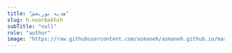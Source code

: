 ```yaml
--- 
title: "هدیه نوربخش" 
slug: h.noorbakhsh 
subTitle: "null" 
role: "author" 
image: "https://raw.githubusercontent.com/asmaneh/asmaneh.github.io/master/assets/img/authors/h.noorbakhsh.jfif" 
--- 
```

